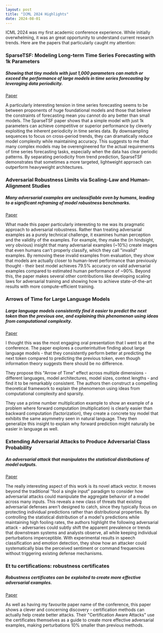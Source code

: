 ```yaml
---
layout: post
title: "ICML 2024 Highlights"
date: 2024-08-01
---
```


ICML 2024 was my first academic conference experience. While initially overwhelming, it was an great opportunity to understand current research trends. Here are the papers that particularly caught my attention:

### SparseTSF: Modeling Long-term Time Series Forecasting with 1k Parameters

 ##### Showing that tiny models with just 1,000 parameters can match or exceed the performance of large models in time series forecasting by leveraging data periodicity.

[Paper](https://arxiv.org/abs/2405.00946)

A particularly interesting tension in time series forecasting seems to be between proponents of huge foundational models and those that believe the constraints of forecasting mean you cannot do any better than small models. The SparseTSF paper shows that a simple model with just 1k parameters can achieve competitive or superior performance by cleverly exploiting the inherent periodicity in time series data. By downsampling sequences to focus on cross-period trends, they can dramatically reduce model complexity while maintaining accuracy. This suggests to me that many complex models may be overengineered for the actual requirements of time series forecasting tasks, especially when the data has clear periodic patterns. By separating periodicity from trend prediction, SparseTSF demonstrates that sometimes a more targeted, lightweight approach can outperform heavyweight architectures.


### Adversarial Robustness Limits via Scaling-Law and Human-Alignment Studies

##### Many adversarial examples are unclassifiable even by humans, leading to a significant reframing of model robustness benchmarks.

[Paper](https://arxiv.org/abs/2404.09349)

What made this paper particularly interesting to me was its pragmatic approach to adversarial robustness. Rather than treating adversarial examples as a purely technical challenge, it examines human perception and the validity of the examples. For example, they make the (in hindsight, very obvious) insight that many adversarial examples (~10%) create images that even humans can't properly classify, which they call "invalid" examples. By removing these invalid examples from evaluation, they show that models are actually closer to human-level performance than previously thought - their best model achieves 79.5% accuracy on valid adversarial examples compared to estimated human performance of ~90%. Beyond this, the paper makes several other contributions like developing scaling laws for adversarial training and showing how to achieve state-of-the-art results with more compute-efficient training.


### Arrows of Time for Large Language Models

##### Large language models consistently find it easier to predict the next token than the previous one, and explaining this phenomenon using ideas from computational complexity.

[Paper](https://arxiv.org/abs/2401.17505)

I thought this was the most engaging oral presentation that I went to at the conference. The paper explores a counterintuitive finding about large language models - that they consistently perform better at predicting the next token compared to predicting the previous token, even though information theory suggests there should be no difference.

They propose this "Arrow of Time" effect across multiple dimensions - different languages, model architectures, model sizes, context lengths - and find it to be remarkably consistent. The authors then construct a compelling theoretical framework to explain the phenomenon using ideas from computational complexity and sparsity.

They use a prime number multiplication example to show an example of a problem where forward computation (multiplication) is clearly easier than backward computation (factorization), they create a concrete toy model that exhibits the same asymmetry seen in natural language. They then generalize this insight to explain why forward prediction might naturally be easier in language as well.


### Extending Adversarial Attacks to Produce Adversarial Class Probability

##### An adversarial attack that manipulates the statistical distributions of model outputs.

[Paper](https://arxiv.org/abs/2004.06383)

The really interesting aspect of this work is its novel attack vector. It moves beyond the traditional "fool a single input" paradigm to consider how adversarial attacks could manipulate the aggregate behavior of a model across many inputs. This reveals a new class of threats that existing adversarial defenses aren't designed to catch, since they typically focus on protecting individual predictions rather than distributional properties. By controlling the statistical distribution of a model's predictions while maintaining high fooling rates, the authors highlight the following adversarial attack - adversaries could subtly shift the apparent prevalence or trends that downstream systems and analysts observe, all while keeping individual perturbations imperceptible. With experimental results in speech classification and emotion detection, they show how an attacker could systematically bias the perceived sentiment or command frequencies without triggering existing defense mechanisms. 


### Et tu certifications: robustness certificates

##### Robustness certificates can be exploited to create more effective adversarial examples.

[Paper](https://proceedings.mlr.press/v235/cullen24a.html)

As well as having my favourite paper name of the conference, this paper shows a clever and concerning discovery - certification methods can actually help create better attacks. Their "Certification Aware Attacks" use the certificates themselves as a guide to create more effective adversarial examples, making perturbations 10% smaller than previous methods.
